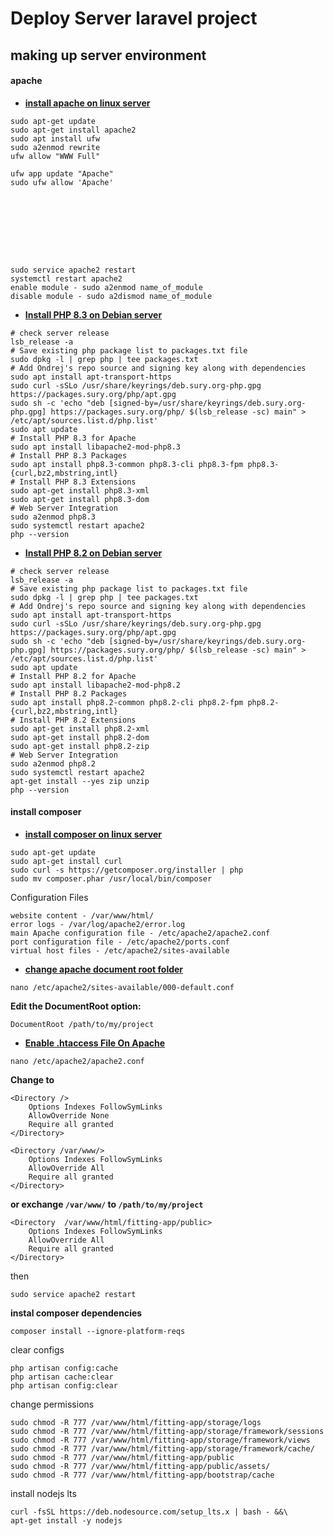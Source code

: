 # Deploy Server laravel project

## making up server environment

#### apache
- **[install apache on linux server](https://phoenixnap.com/kb/how-to-install-apache-web-server-on-ubuntu-18-04)**

```
sudo apt-get update
sudo apt-get install apache2
sudo apt install ufw
sudo a2enmod rewrite
ufw allow "WWW Full"

ufw app update "Apache"
sudo ufw allow 'Apache'









sudo service apache2 restart
systemctl restart apache2
enable module - sudo a2enmod name_of_module
disable module - sudo a2dismod name_of_module
```
- **[Install PHP 8.3 on Debian server](https://php.watch/articles/php-8.3-install-upgrade-on-debian-ubuntu)**

```
# check server release
lsb_release -a
# Save existing php package list to packages.txt file
sudo dpkg -l | grep php | tee packages.txt
# Add Ondrej's repo source and signing key along with dependencies
sudo apt install apt-transport-https
sudo curl -sSLo /usr/share/keyrings/deb.sury.org-php.gpg https://packages.sury.org/php/apt.gpg
sudo sh -c 'echo "deb [signed-by=/usr/share/keyrings/deb.sury.org-php.gpg] https://packages.sury.org/php/ $(lsb_release -sc) main" > /etc/apt/sources.list.d/php.list'
sudo apt update
# Install PHP 8.3 for Apache
sudo apt install libapache2-mod-php8.3
# Install PHP 8.3 Packages 
sudo apt install php8.3-common php8.3-cli php8.3-fpm php8.3-{curl,bz2,mbstring,intl}
# Install PHP 8.3 Extensions 
sudo apt-get install php8.3-xml
sudo apt-get install php8.3-dom
# Web Server Integration 
sudo a2enmod php8.3
sudo systemctl restart apache2
php --version
```

- **[Install PHP 8.2 on Debian server](https://php.watch/articles/php-8.3-install-upgrade-on-debian-ubuntu)**

```
# check server release
lsb_release -a
# Save existing php package list to packages.txt file
sudo dpkg -l | grep php | tee packages.txt
# Add Ondrej's repo source and signing key along with dependencies
sudo apt install apt-transport-https
sudo curl -sSLo /usr/share/keyrings/deb.sury.org-php.gpg https://packages.sury.org/php/apt.gpg
sudo sh -c 'echo "deb [signed-by=/usr/share/keyrings/deb.sury.org-php.gpg] https://packages.sury.org/php/ $(lsb_release -sc) main" > /etc/apt/sources.list.d/php.list'
sudo apt update
# Install PHP 8.2 for Apache
sudo apt install libapache2-mod-php8.2
# Install PHP 8.2 Packages 
sudo apt install php8.2-common php8.2-cli php8.2-fpm php8.2-{curl,bz2,mbstring,intl}
# Install PHP 8.2 Extensions 
sudo apt-get install php8.2-xml
sudo apt-get install php8.2-dom
sudo apt-get install php8.2-zip
# Web Server Integration 
sudo a2enmod php8.2
sudo systemctl restart apache2
apt-get install --yes zip unzip 
php --version
```

#### install composer
- **[install composer on linux server]()**
```
sudo apt-get update
sudo apt-get install curl
sudo curl -s https://getcomposer.org/installer | php
sudo mv composer.phar /usr/local/bin/composer
```

Configuration Files
```
website content - /var/www/html/
error logs - /var/log/apache2/error.log
main Apache configuration file - /etc/apache2/apache2.conf
port configuration file - /etc/apache2/ports.conf
virtual host files - /etc/apache2/sites-available
```
- **[change apache document root folder](https://askubuntu.com/questions/337874/change-apache-document-root-folder-to-secondary-hard-drive)**
```
nano /etc/apache2/sites-available/000-default.conf
```
**Edit the DocumentRoot option:**
```
DocumentRoot /path/to/my/project
```
- **[Enable .htaccess File On Apache](https://phoenixnap.com/kb/how-to-set-up-enable-htaccess-apache)**

```
nano /etc/apache2/apache2.conf
```
**Change to**
```
<Directory />                                                                                                               
    Options Indexes FollowSymLinks
    AllowOverride None
    Require all granted                                                                                                
</Directory>
  
<Directory /var/www/>                                                                                                           
    Options Indexes FollowSymLinks                                                                                          
    AllowOverride All                                                                                                       
    Require all granted                                                                                             
</Directory> 
```
**or exchange ```/var/www/``` to ```/path/to/my/project```**
```
<Directory  /var/www/html/fitting-app/public>                                                                                                           
    Options Indexes FollowSymLinks
    AllowOverride All
    Require all granted                                                                                             
</Directory>  
```

then
```
sudo service apache2 restart
```

**instal composer dependencies**
```
composer install --ignore-platform-reqs
```
clear configs
```
php artisan config:cache
php artisan cache:clear
php artisan config:clear
```
change permissions
```
sudo chmod -R 777 /var/www/html/fitting-app/storage/logs
sudo chmod -R 777 /var/www/html/fitting-app/storage/framework/sessions
sudo chmod -R 777 /var/www/html/fitting-app/storage/framework/views
sudo chmod -R 777 /var/www/html/fitting-app/storage/framework/cache/
sudo chmod -R 777 /var/www/html/fitting-app/public
sudo chmod -R 777 /var/www/html/fitting-app/public/assets/
sudo chmod -R 777 /var/www/html/fitting-app/bootstrap/cache
```
install nodejs lts
```
curl -fsSL https://deb.nodesource.com/setup_lts.x | bash - &&\
apt-get install -y nodejs
```